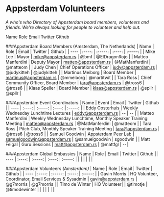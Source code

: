 # Appsterdam Volunteers
_A who's who Directory of Appsterdam board members, volunteers and friends._
_We're always looking for people to volunteer and help out._ 

Name Role Email Twitter Github

###Appsterdam Board Members (Amsterdam, The Netherlands)
| Name | Role | Email | Twitter | Github |
| ---- | :----: | :-----: | :----: | :-----: |
| Mike Lee | Mayor | mike@appsterdam.rs | @bmf | @ElDragonRojo |
| Matteo Manferdini | Deputy Mayor | matteo@appsterdam.rs | @MatManferdini | @matteom |
| Judy Chen | Chief Operations Officer | judy@appsterdam.rs | @judykitteh | @judykitteh | 
| Martinus Meiborg | Board Member | martinus@appsterdam.rs | @mmeiborg | @martitwit |
| Tara Ross | Chief Community Officer, Board Member | tara@appsterdam.rs | @tross6 | @tross6 |
| Klaas Speller | Board Member | klaas@appsterdam.rs | @spllr | @spllr |

###Appsterdam Event Coordinators 
| Name | Event | Email | Twitter | Github |
| ---- | :----: | :-----: | :----: | :-----: |
| Eddy Oosterhuis | Weekly Wednesday Lunchtime Lectures | eddy@appsterdam.rs | -- | -- |
| Matteo Manferdini | Weekly Wednesday Lunchtime, Monthly Speaker Training Meeting | matteo@appsterdam.rs | @MatManferdini | @matteom |
| Tara Ross | Pitch Club, Monthly Speaker Training Meeting | tara@appsterdam.rs | @tross6 | @tross6 |
| Samuel Goodwin | Appsterdam Peer Lab | samuelgoodwin@appsterdam.rs | @samuelgoodwin | sgoodwin |
| Matt Feigal | Guru Sessions | matt@appsterdam.rs | @mattfgl | --| 


###Appsterdam Global Embassies
| Name | Role | Email | Twitter | Github |
| ---- | :----: | :-----: | :----: | :-----: |
| | | | | |

###Appsterdam Volunteers _(Amsterdam)_
| Name | Role | Email | Twitter | Github |
| ---- | :----: | :-----: | :----: | :-----: |
| Gavin Morris | HQ Volunteer, Coordinator, Email Services & Sysadmin | gavin@appsterdam.rs | @g7morris | @g7morris |
| Timo de Winter | HQ Volunteer| | @timotje | @timodewinter | 
| | | | | |
